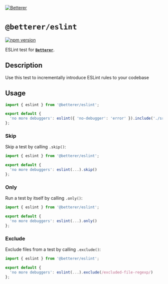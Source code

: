 [![Betterer](https://raw.githubusercontent.com/phenomnomnominal/betterer/master/docs/logo.png)](https://phenomnomnominal.github.io/betterer/)

# `@betterer/eslint`

[![npm version](https://img.shields.io/npm/v/@betterer/eslint.svg)](https://www.npmjs.com/package/@betterer/eslint)

ESLint test for [**`Betterer`**](https://github.com/phenomnomnominal/betterer).

## Description

Use this test to incrementally introduce ESLint rules to your codebase

## Usage

```typescript
import { eslint } from '@betterer/eslint';

export default {
  'no more debuggers': eslint({ 'no-debugger': 'error' }).include('./src/**/*.ts')
};
```

### Skip

Skip a test by calling `.skip()`:

```typescript
import { eslint } from '@betterer/eslint';

export default {
  'no more debuggers': eslint(...).skip()
};
```

### Only

Run a test by itself by calling `.only()`:

```typescript
import { eslint } from '@betterer/eslint';

export default {
  'no more debuggers': eslint(...).only()
};
```

### Exclude

Exclude files from a test by calling `.exclude()`:

```typescript
import { eslint } from '@betterer/eslint';

export default {
  'no more debuggers': eslint(...).exclude(/excluded-file-regexp/)
};
```
